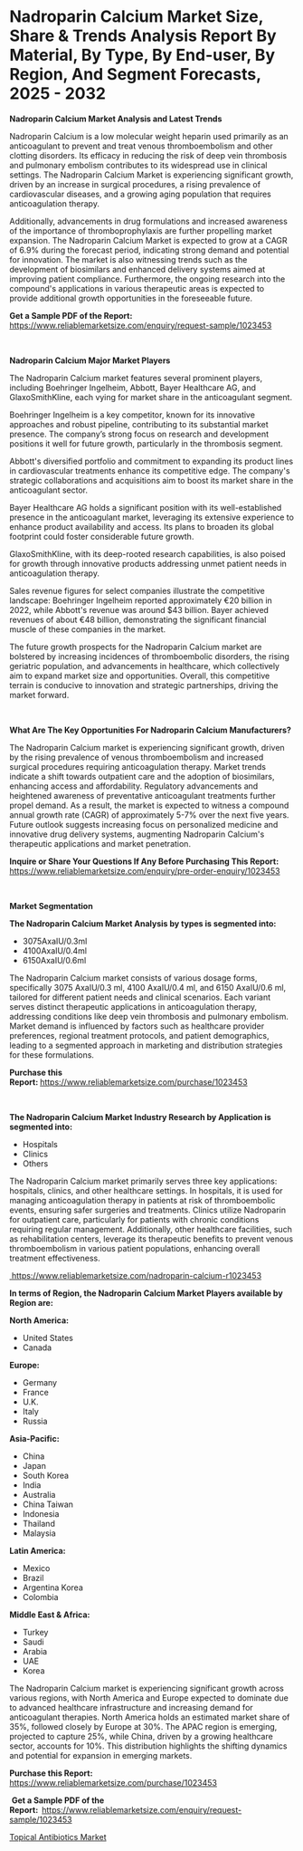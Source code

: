 <p><h1>Nadroparin Calcium Market Size, Share & Trends Analysis Report By Material, By Type, By End-user, By Region, And Segment Forecasts, 2025 - 2032</h1></p><p><strong>Nadroparin Calcium Market Analysis and Latest Trends</strong></p>
<p><p>Nadroparin Calcium is a low molecular weight heparin used primarily as an anticoagulant to prevent and treat venous thromboembolism and other clotting disorders. Its efficacy in reducing the risk of deep vein thrombosis and pulmonary embolism contributes to its widespread use in clinical settings. The Nadroparin Calcium Market is experiencing significant growth, driven by an increase in surgical procedures, a rising prevalence of cardiovascular diseases, and a growing aging population that requires anticoagulation therapy.</p><p>Additionally, advancements in drug formulations and increased awareness of the importance of thromboprophylaxis are further propelling market expansion. The Nadroparin Calcium Market is expected to grow at a CAGR of 6.9% during the forecast period, indicating strong demand and potential for innovation. The market is also witnessing trends such as the development of biosimilars and enhanced delivery systems aimed at improving patient compliance. Furthermore, the ongoing research into the compound's applications in various therapeutic areas is expected to provide additional growth opportunities in the foreseeable future.</p></p>
<p><strong>Get a Sample PDF of the Report:&nbsp;</strong> <a href="https://www.reliablemarketsize.com/enquiry/request-sample/1023453?utm_campaign=2952&utm_medium=2&utm_source=Github&utm_content=ia&utm_term=06032025&utm_id=nadroparin-calcium">https://www.reliablemarketsize.com/enquiry/request-sample/1023453</a></p>
<p>&nbsp;</p>
<p><strong>Nadroparin Calcium Major Market Players</strong></p>
<p><p>The Nadroparin Calcium market features several prominent players, including Boehringer Ingelheim, Abbott, Bayer Healthcare AG, and GlaxoSmithKline, each vying for market share in the anticoagulant segment. </p><p>Boehringer Ingelheim is a key competitor, known for its innovative approaches and robust pipeline, contributing to its substantial market presence. The company’s strong focus on research and development positions it well for future growth, particularly in the thrombosis segment. </p><p>Abbott's diversified portfolio and commitment to expanding its product lines in cardiovascular treatments enhance its competitive edge. The company's strategic collaborations and acquisitions aim to boost its market share in the anticoagulant sector.</p><p>Bayer Healthcare AG holds a significant position with its well-established presence in the anticoagulant market, leveraging its extensive experience to enhance product availability and access. Its plans to broaden its global footprint could foster considerable future growth.</p><p>GlaxoSmithKline, with its deep-rooted research capabilities, is also poised for growth through innovative products addressing unmet patient needs in anticoagulation therapy.</p><p>Sales revenue figures for select companies illustrate the competitive landscape: Boehringer Ingelheim reported approximately €20 billion in 2022, while Abbott's revenue was around $43 billion. Bayer achieved revenues of about €48 billion, demonstrating the significant financial muscle of these companies in the market.</p><p>The future growth prospects for the Nadroparin Calcium market are bolstered by increasing incidences of thromboembolic disorders, the rising geriatric population, and advancements in healthcare, which collectively aim to expand market size and opportunities. Overall, this competitive terrain is conducive to innovation and strategic partnerships, driving the market forward.</p></p>
<p>&nbsp;</p>
<p><strong>What Are The Key Opportunities For Nadroparin Calcium Manufacturers?</strong></p>
<p><p>The Nadroparin Calcium market is experiencing significant growth, driven by the rising prevalence of venous thromboembolism and increased surgical procedures requiring anticoagulation therapy. Market trends indicate a shift towards outpatient care and the adoption of biosimilars, enhancing access and affordability. Regulatory advancements and heightened awareness of preventative anticoagulant treatments further propel demand. As a result, the market is expected to witness a compound annual growth rate (CAGR) of approximately 5-7% over the next five years. Future outlook suggests increasing focus on personalized medicine and innovative drug delivery systems, augmenting Nadroparin Calcium's therapeutic applications and market penetration.</p></p>
<p><strong>Inquire or Share Your Questions If Any Before Purchasing This Report:</strong> <a href="https://www.reliablemarketsize.com/enquiry/pre-order-enquiry/1023453?utm_campaign=2952&utm_medium=2&utm_source=Github&utm_content=ia&utm_term=06032025&utm_id=nadroparin-calcium">https://www.reliablemarketsize.com/enquiry/pre-order-enquiry/1023453</a></p>
<p>&nbsp;</p>
<p><strong>Market Segmentation</strong></p>
<p><strong>The Nadroparin Calcium Market Analysis by types is segmented into:</strong></p>
<p><ul><li>3075AxaIU/0.3ml</li><li>4100AxaIU/0.4ml</li><li>6150AxaIU/0.6ml</li></ul></p>
<p><p>The Nadroparin Calcium market consists of various dosage forms, specifically 3075 AxaIU/0.3 ml, 4100 AxaIU/0.4 ml, and 6150 AxaIU/0.6 ml, tailored for different patient needs and clinical scenarios. Each variant serves distinct therapeutic applications in anticoagulation therapy, addressing conditions like deep vein thrombosis and pulmonary embolism. Market demand is influenced by factors such as healthcare provider preferences, regional treatment protocols, and patient demographics, leading to a segmented approach in marketing and distribution strategies for these formulations.</p></p>
<p><strong>Purchase this Report:&nbsp;</strong><a href="https://www.reliablemarketsize.com/purchase/1023453?utm_campaign=2952&utm_medium=2&utm_source=Github&utm_content=ia&utm_term=06032025&utm_id=nadroparin-calcium">https://www.reliablemarketsize.com/purchase/1023453</a></p>
<p>&nbsp;</p>
<p><strong>The Nadroparin Calcium Market Industry Research by Application is segmented into:</strong></p>
<p><ul><li>Hospitals</li><li>Clinics</li><li>Others</li></ul></p>
<p><p>The Nadroparin Calcium market primarily serves three key applications: hospitals, clinics, and other healthcare settings. In hospitals, it is used for managing anticoagulation therapy in patients at risk of thromboembolic events, ensuring safer surgeries and treatments. Clinics utilize Nadroparin for outpatient care, particularly for patients with chronic conditions requiring regular management. Additionally, other healthcare facilities, such as rehabilitation centers, leverage its therapeutic benefits to prevent venous thromboembolism in various patient populations, enhancing overall treatment effectiveness.</p></p>
<p><a href="https://www.reliablemarketsize.com/nadroparin-calcium-r1023453?utm_campaign=2952&utm_medium=2&utm_source=Github&utm_content=ia&utm_term=06032025&utm_id=nadroparin-calcium">&nbsp;https://www.reliablemarketsize.com/nadroparin-calcium-r1023453</a></p>
<p><strong>In terms of Region, the Nadroparin Calcium Market Players available by Region are:</strong></p>
<p>
    <p> <strong> North America: </strong>
        <ul>
            <li>United States</li>
            <li>Canada</li>
        </ul>
        </p> 
    <p> <strong> Europe: </strong>
        <ul>
            <li>Germany</li>
            <li>France</li>
            <li>U.K.</li>
            <li>Italy</li>
            <li>Russia</li>
        </ul>
        </p> 
    <p> <strong> Asia-Pacific: </strong>
        <ul>
            <li>China</li>
            <li>Japan</li>
            <li>South Korea</li>
            <li>India</li>
            <li>Australia</li>
            <li>China Taiwan</li>
            <li>Indonesia</li>
            <li>Thailand</li>
            <li>Malaysia</li>
        </ul>
        </p> 
    <p> <strong> Latin America: </strong>
        <ul>
            <li>Mexico</li>
            <li>Brazil</li>
            <li>Argentina Korea</li>
            <li>Colombia</li>
        </ul>
        </p> 
    <p> <strong> Middle East & Africa: </strong>
        <ul>
            <li>Turkey</li>
            <li>Saudi</li>
            <li>Arabia</li>
            <li>UAE</li>
            <li>Korea</li>
        </ul>
    </p>
    </p>
<p><p>The Nadroparin Calcium market is experiencing significant growth across various regions, with North America and Europe expected to dominate due to advanced healthcare infrastructure and increasing demand for anticoagulant therapies. North America holds an estimated market share of 35%, followed closely by Europe at 30%. The APAC region is emerging, projected to capture 25%, while China, driven by a growing healthcare sector, accounts for 10%. This distribution highlights the shifting dynamics and potential for expansion in emerging markets.</p></p>
<p><strong>Purchase this Report: </strong><a href="https://www.reliablemarketsize.com/purchase/1023453?utm_campaign=2952&utm_medium=2&utm_source=Github&utm_content=ia&utm_term=06032025&utm_id=nadroparin-calcium">https://www.reliablemarketsize.com/purchase/1023453</a></p>
<p>&nbsp;<strong>Get a Sample PDF of the Report:&nbsp;&nbsp;</strong><a href="https://www.reliablemarketsize.com/enquiry/request-sample/1023453?utm_campaign=2952&utm_medium=2&utm_source=Github&utm_content=ia&utm_term=06032025&utm_id=nadroparin-calcium">https://www.reliablemarketsize.com/enquiry/request-sample/1023453</a></p>
<p><strong></strong></p>
<p><p><a href="https://github.com/verikaahova/Market-Research-Report-List-1/blob/main/topical-antibiotics-market.md?utm_campaign=2952&utm_medium=2&utm_source=Github&utm_content=ia&utm_term=06032025&utm_id=nadroparin-calcium">Topical Antibiotics Market</a></p></p>